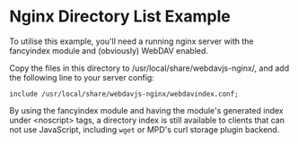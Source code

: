# Nginx Directory List Example

To utilise this example, you'll need a running nginx server with the fancyindex
module and (obviously) WebDAV enabled.

Copy the files in this directory to /usr/local/share/webdavjs-nginx/, and add
the following line to your server config:

```
include /usr/local/share/webdavjs-nginx/webdavindex.conf;
```

By using the fancyindex module and having the module's generated index under
\<noscript\> tags, a directory index is still available to clients that can not
use JavaScript, including `wget` or MPD's curl storage plugin backend.
